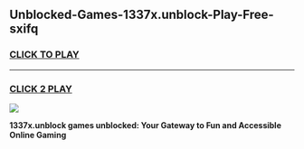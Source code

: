 
## Unblocked-Games-1337x.unblock-Play-Free-sxifq
<h3>
<a href="https://premium76.site?title=1337x.unblock&ref=21A">CLICK TO PLAY</a></h3>
<hr>

<h3>
<a href="https://premium76.site?title=1337x.unblock&ref=21A">CLICK 2 PLAY</a>
  
</h3>

<a href="https://premium76.site?title=1337x.unblock&ref=21A"><img src="https://clearcache.store/games.png"></a>


**1337x.unblock games unblocked: Your Gateway to Fun and Accessible Online Gaming**
